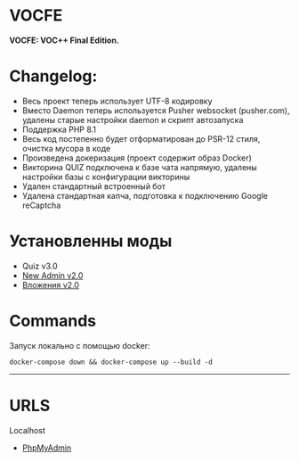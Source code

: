 # VOCFE

**VOCFE: VOC++ Final Edition.**


# Changelog:

- Весь проект теперь использует UTF-8 кодировку
- Вместо Daemon теперь используется Pusher websocket (pusher.com), удалены старые настройки daemon и скрипт автозапуска
- Поддержка PHP 8.1
- Весь код постепенно будет отформатирован до PSR-12 стиля, очистка мусора в коде
- Произведена докеризация (проект содержит образ Docker)
- Викторина QUIZ подключена к базе чата напрямую, удалены настройки базы с конфигурации викторины
- Удален стандартный встроенный бот 
- Удалена стандартная капча, подготовка к подключению Google reCaptcha

# Установленны моды
- Quiz v3.0
- [New Admin v2.0](https://mvoc.ru/post/130)
- [Вложения v2.0](https://mvoc.ru/post/attachments)

# Commands

Запуск локально с помощью docker:

`docker-compose down && docker-compose up --build -d`

---

# URLS

Localhost
- [PhpMyAdmin](http://localhost:8081/index.php)